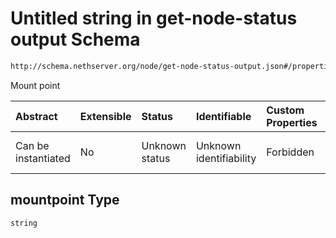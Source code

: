 # Untitled string in get-node-status output Schema

```txt
http://schema.nethserver.org/node/get-node-status-output.json#/properties/disks/items/properties/mountpoint
```

Mount point

| Abstract            | Extensible | Status         | Identifiable            | Custom Properties | Additional Properties | Access Restrictions | Defined In                                                                               |
| :------------------ | :--------- | :------------- | :---------------------- | :---------------- | :-------------------- | :------------------ | :--------------------------------------------------------------------------------------- |
| Can be instantiated | No         | Unknown status | Unknown identifiability | Forbidden         | Allowed               | none                | [get-node-status-output.json\*](node/get-node-status-output.json "open original schema") |

## mountpoint Type

`string`

